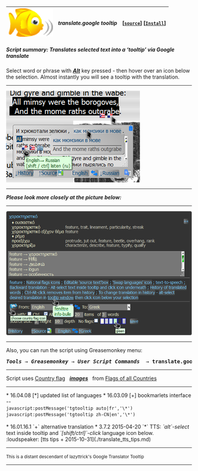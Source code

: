 | ![babelfish](/res/babelfish.gif) | ***translate.google tooltip*** | **[[`source`]](../src/translate.google_tooltip.user.js)** **[[`Install`]](/../../raw/master/src/translate.google_tooltip.user.js)** |
| :----: | :---- | ---------------------- |
##### *Script summary:*  Translates selected text into a ‘tooltip’ via Google translate 

Select word or phrase with <ins><strong><em>Alt</em></strong></ins> key pressed - then hover over an icon below the selection. 
Almost instantly you will see a tooltip with the translation. <hr>
![screenshot](../res/gimble.png)<br><hr>
***Please look more closely at the picture below:***<br><hr>
![screenshot2](../res/tg3.gif) 
<hr>
Also, you can run the script using Greasemonkey menu:<pre><i><b>Tools</b> → <b>Greasemonkey</b> → <b>User Script Commands</b></i>  → <b>translate.google tooltip</b></pre>
<hr>
Script uses <a href="http://www.senojflags.com">Country flag</a> &nbsp; <a href=https://rawgit.com/trespassersW/UserScripts/master/Flags/index.html?gtrantoltip#><em><strong>images</strong></em></a> &nbsp; from <a href="http://www.senojflags.com">Flags of all Countries</a>
<hr>
* 16.04.08 [*] updated list of languages
* 16.03.09 [+] bookmarlets interface --<br><code>javascript:postMessage('tgtooltip auto|fr','\*')
javascript:postMessage('tgtooltip zh-CN|en','\*')</code><br><br>
* 16.01.16.1 `+` alternative translation
* 3.7.2 2015-04-20 `*` TTS: <em>`alt`-select</em> text inside tooltip and <em>`[shift/ctrl]`-click</em> language icon below. <br>  :loudspeaker: [tts tips + 2015-10-31](./translate_tts_tips.md) 

<hr>

<small>This is a distant descendant of lazyttrick's Google Translator Tooltip</small>
 
----
